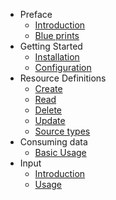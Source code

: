 - Preface
    - [Introduction](/4.0/introduction)
    - [Blue prints](/4.0/blueprints)
- Getting Started
    - [Installation](/4.0/installation)
    - [Configuration](/4.0/configuration)
- Resource Definitions
    - [Create](/4.0/create_definition)
    - [Read](/4.0/rud_definition#get)
    - [Delete](/4.0/rud_definition#delete)
    - [Update](/4.0/rud_definition#patch)
    - [Source types](/4.0/source_types)
- Consuming data
    - [Basic Usage](/4.0/consuming_data)
- Input
	- [Introduction](/4.0/input)
	- [Usage](/4.0/input_usage)
